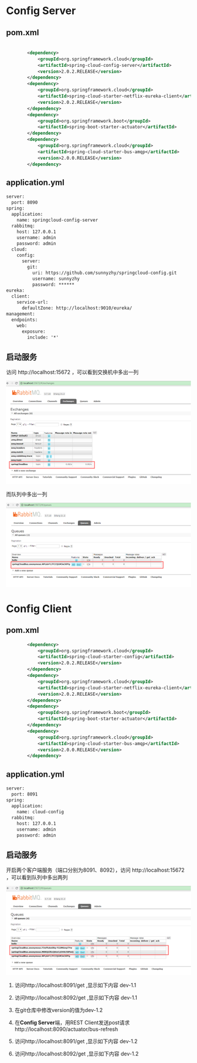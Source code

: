 # Config Server
## pom.xml
```xml

        <dependency>
            <groupId>org.springframework.cloud</groupId>
            <artifactId>spring-cloud-config-server</artifactId>
            <version>2.0.2.RELEASE</version>
        </dependency>
        <dependency>
            <groupId>org.springframework.cloud</groupId>
            <artifactId>spring-cloud-starter-netflix-eureka-client</artifactId>
            <version>2.0.2.RELEASE</version>
        </dependency>
        <dependency>
            <groupId>org.springframework.boot</groupId>
            <artifactId>spring-boot-starter-actuator</artifactId>
        </dependency>
        <dependency>
            <groupId>org.springframework.cloud</groupId>
            <artifactId>spring-cloud-starter-bus-amqp</artifactId>
            <version>2.0.0.RELEASE</version>
        </dependency>
```

## application.yml
```
server:
  port: 8090
spring:
  application:
    name: springcloud-config-server
  rabbitmq:
    host: 127.0.0.1
    username: admin
    password: admin
  cloud:
    config:
      server:
        git:
          uri: https://github.com/sunnyzhy/springcloud-config.git
          username: sunnyzhy
          password: ******
eureka:
  client:
    service-url:
      defaultZone: http://localhost:9010/eureka/
management:
  endpoints:
    web:
      exposure:
        include: '*'
```

## 启动服务
访问 http://localhost:15672 ，可以看到交换机中多出一列

![](images/spring-cloud-config-1.png)

而队列中多出一列

![](images/spring-cloud-config-2.png)

# Config Client
## pom.xml
```xml
        <dependency>
            <groupId>org.springframework.cloud</groupId>
            <artifactId>spring-cloud-starter-config</artifactId>
            <version>2.0.2.RELEASE</version>
        </dependency>
        <dependency>
            <groupId>org.springframework.cloud</groupId>
            <artifactId>spring-cloud-starter-netflix-eureka-client</artifactId>
            <version>2.0.2.RELEASE</version>
        </dependency>
        <dependency>
            <groupId>org.springframework.boot</groupId>
            <artifactId>spring-boot-starter-actuator</artifactId>
        </dependency>
        <dependency>
            <groupId>org.springframework.cloud</groupId>
            <artifactId>spring-cloud-starter-bus-amqp</artifactId>
            <version>2.0.0.RELEASE</version>
        </dependency>
```

## application.yml
```
server:
  port: 8091
spring:
  application:
    name: cloud-config
  rabbitmq:
    host: 127.0.0.1
    username: admin
    password: admin
```

## 启动服务
开启两个客户端服务（端口分别为8091、8092），访问 http://localhost:15672 ，可以看到队列中多出两列

![](images/spring-cloud-config-3.png)

1. 访问http://localhost:8091/get ,显示如下内容
dev-1.1

2. 访问http://localhost:8092/get ,显示如下内容
dev-1.1

3. 在git仓库中修改version的值为dev-1.2

4. 在**Config Server**端，用REST Client发送post请求http://localhost:8090/actuator/bus-refresh

5. 访问http://localhost:8091/get ,显示如下内容
dev-1.2

6. 访问http://localhost:8092/get ,显示如下内容
dev-1.2
